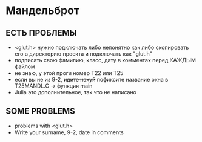 # Мандельброт

## ЕСТЬ ПРОБЛЕМЫ
- <glut.h> нужно подключать либо непонятно как либо скопировать его в директорию проекта и подключать как "glut.h"
- подписать свою фамилию, класс, дату в комментах перед КАЖДЫМ файлом
- не знаю, у этой проги номер T22 или T25
- если вы не из 9-2, ~~идите нахуй~~ пофиксите название окна в T25MANDL.C -> функция main
- Julia это дополнительное, так что не написано

## SOME PROBLEMS
- problems with <glut.h> 
- Write your surname, 9-2, date in comments
